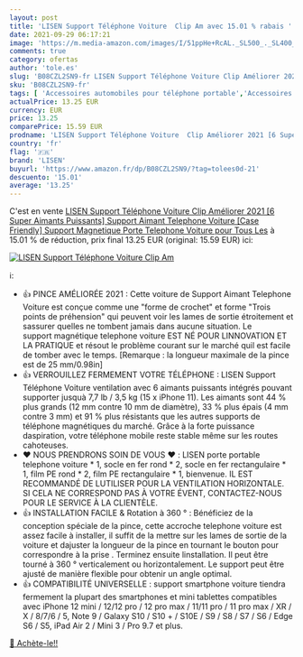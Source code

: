 ```yaml
---
layout: post
title: 'LISEN Support Téléphone Voiture  Clip Am avec 15.01 % rabais '
date: 2021-09-29 06:17:21
image: 'https://m.media-amazon.com/images/I/51ppHe+RcAL._SL500_._SL400_.jpg'
comments: true
category: ofertas
author: 'tole.es'
slug: 'B08CZL2SN9-fr LISEN Support Téléphone Voiture Clip Améliorer 2021 [6...'
sku: 'B08CZL2SN9-fr'
tags: [ 'Accessoires automobiles pour téléphone portable','Accessoires téléphones portables','High-Tech','Socles de téléphone portable pour automobile','Téléphones portables et accessoires','lisen', ]
actualPrice: 13.25 EUR
currency: EUR
price: 13.25
comparePrice: 15.59 EUR
prodname: 'LISEN Support Téléphone Voiture  Clip Améliorer 2021 [6 Super Aimants Puissants] Support Aimant Telephone Voiture [Case Friendly] Support Magnetique Porte Telephone Voiture pour Tous Les'
country: 'fr'
flag: '🇫🇷'
brand: 'LISEN'
buyurl: 'https://www.amazon.fr/dp/B08CZL2SN9/?tag=tolees0d-21'
descuento: '15.01'
average: '13.25'
---
```


C'est en vente [LISEN Support Téléphone Voiture  Clip Améliorer 2021 [6 Super Aimants Puissants] Support Aimant Telephone Voiture [Case Friendly] Support Magnetique Porte Telephone Voiture pour Tous Les](https://www.amazon.fr/dp/B08CZL2SN9/?tag=tolees0d-21)  à  15.01 % de réduction, prix final  13.25 EUR (original: 15.59 EUR) ici:

[![LISEN Support Téléphone Voiture  Clip Am](https://m.media-amazon.com/images/I/51ppHe+RcAL._SL500_._SL400_.jpg)](https://www.amazon.fr/dp/B08CZL2SN9/?tag=tolees0d-21)

ℹ️:

- 👍 PINCE AMÉLIORÉE 2021 : Cette voiture de Support Aimant Telephone Voiture est conçue comme une "forme de crochet" et forme "Trois points de préhension" qui peuvent voir les lames de sortie étroitement et sassurer quelles ne tombent jamais dans aucune situation. Le support magnétique telephone voiture EST NÉ POUR LINNOVATION ET LA PRATIQUE et résout le problème courant sur le marché quil est facile de tomber avec le temps. [Remarque : la longueur maximale de la pince est de 25 mm/0.98in]
- 👍 VERROUILLEZ FERMEMENT VOTRE TÉLÉPHONE : LISEN Support Téléphone Voiture ventilation avec 6 aimants puissants intégrés pouvant supporter jusquà 7,7 lb / 3,5 kg (15 x iPhone 11). Les aimants sont 44 % plus grands (12 mm contre 10 mm de diamètre), 33 % plus épais (4 mm contre 3 mm) et 91 % plus résistants que les autres supports de téléphone magnétiques du marché. Grâce à la forte puissance daspiration, votre téléphone mobile reste stable même sur les routes cahoteuses.
- ️❤️ NOUS PRENDRONS SOIN DE VOUS ❤️ : LISEN porte portable telephone voiture * 1, socle en fer rond * 2, socle en fer rectangulaire * 1, film PE rond * 2, film PE rectangulaire * 1, bienvenue. IL EST RECOMMANDÉ DE LUTILISER POUR LA VENTILATION HORIZONTALE. SI CELA NE CORRESPOND PAS À VOTRE ÉVENT, CONTACTEZ-NOUS POUR LE SERVICE À LA CLIENTÈLE.
- 👍 INSTALLATION FACILE & Rotation à 360 ° : Bénéficiez de la conception spéciale de la pince, cette accroche telephone voiture est assez facile à installer, il suffit de la mettre sur les lames de sortie de la voiture et dajuster la longueur de la pince en tournant le bouton pour correspondre à la prise . Terminez ensuite linstallation. Il peut être tourné à 360 ° verticalement ou horizontalement. Le support peut être ajusté de manière flexible pour obtenir un angle optimal.
- 👍 COMPATIBILITÉ UNIVERSELLE : support smartphone voiture tiendra fermement la plupart des smartphones et mini tablettes compatibles avec iPhone 12 mini / 12/12 pro / 12 pro max / 11/11 pro / 11 pro max / XR / X / 8/7/6 / 5, Note 9 / Galaxy S10 / S10 + / S10E / S9 / S8 / S7 / S6 / Edge S6 / S5, iPad Air 2 / Mini 3 / Pro 9.7 et plus.

[🛒 Achète-le!!](https://www.amazon.fr/dp/B08CZL2SN9/?tag=tolees0d-21)
